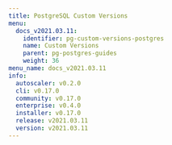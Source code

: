 ```yaml
---
title: PostgreSQL Custom Versions
menu:
  docs_v2021.03.11:
    identifier: pg-custom-versions-postgres
    name: Custom Versions
    parent: pg-postgres-guides
    weight: 36
menu_name: docs_v2021.03.11
info:
  autoscaler: v0.2.0
  cli: v0.17.0
  community: v0.17.0
  enterprise: v0.4.0
  installer: v0.17.0
  release: v2021.03.11
  version: v2021.03.11
---
```


